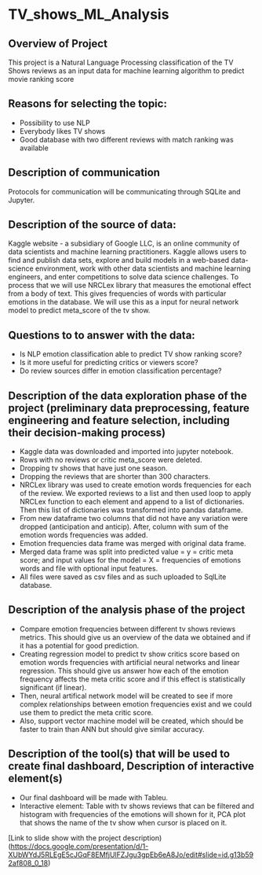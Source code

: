 # TV_shows_ML_Analysis

## Overview of Project
This project is a Natural Language Processing classification of the TV Shows reviews as an input data for machine learning algorithm to predict movie ranking score


## Reasons for selecting the topic: 
* Possibility to use NLP
* Everybody likes TV shows
* Good database with two different reviews with match ranking was available

## Description of communication
 Protocols for communication will be communicating through SQLite and Jupyter.

## Description of the source of data: 

Kaggle website - a subsidiary of Google LLC, is an online community of data scientists and machine learning practitioners. Kaggle allows users to find and publish data sets, explore and build models in a web-based data-science environment, work with other data scientists and machine learning engineers, and enter competitions to solve data science challenges. To process that we will use NRCLex library that measures the emotional effect from a body of text. This gives frequencies of words with particular emotions in the database. We will use this as a input for neural network model to predict meta_score of the tv show.

## Questions to to answer with the data: 
* Is NLP emotion classification able to predict TV show ranking score?
* Is it more useful for predicting critics or viewers score?
* Do review sources differ in emotion classification percentage?

## Description of the data exploration phase of the project (preliminary data preprocessing, feature engineering and feature selection, including their decision-making process)
* Kaggle data was downloaded and imported into jupyter notebook.
* Rows with no reviews or critic meta_score were deleted.
* Dropping tv shows that have just one season. 
* Dropping the reviews that are shorter than 300 characters. 
* NRCLex library was used to create emotion words frequencies for each of the review. We exported reviews to a list and then used loop to apply NRCLex function to each element and append to a list of dictionaries. Then this list of dictionaries was transformed into pandas dataframe.
* From new dataframe two columns that did not have any variation were dropped (anticipation and anticip). After, column with sum of the emotion words frequencies was added.
* Emotion frequencies data frame was merged with original data frame.
* Merged data frame was split into predicted value = y = critic meta score; and input values for the model = X = frequencies of emotions words and file with optional input features.
* All files were saved as csv files and as such uploaded to SqlLite database.

## Description of the analysis phase of the project

* Compare emotion frequencies between different tv shows reviews metrics. This should give us an overview of the data we obtained and if it has a potential for good prediction. 
* Creating regression model to predict tv show critics score based on emotion words frequencies with artificial neural networks and linear regression. This should give us answer how each of the emotion frequency affects the meta critic score and if this effect is statistically significant (if linear). 
* Then, neural artifical network model will be created to see if more complex relationships between emotion frequencies exist and we could use them to predict the meta critic score. 
* Also, support vector machine model will be created, which should be faster to train than ANN but should give similar accuracy.

## Description of the tool(s) that will be used to create final dashboard, Description of interactive element(s)

* Our final dashboard will be made with Tableu.
* Interactive element: Table with tv shows reviews that can be filtered and histogram with frequencies of the emotions will shown for it, PCA plot that shows the name of the tv show when cursor is placed on it. 

[Link to slide show with the project description)
(https://docs.google.com/presentation/d/1-XUbWYdJ5RLEgE5cJGqF8EMfjUlFZJgu3gpEb6eA8Jo/edit#slide=id.g13b592af808_0_18)

